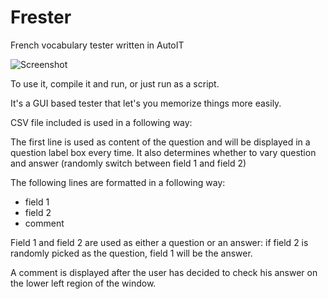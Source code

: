 Frester
=======

French vocabulary tester written in AutoIT

![Screenshot](http://kx.shst.pl/frester_b.png)

To use it, compile it and run, or just run as a script.

It's a GUI based tester that let's you memorize things more easily.


CSV file included is used in a following way:

The first line is used as content of the question and will be displayed in a question label box every time. It also determines whether to vary question and answer (randomly switch between field 1 and field 2)

The following lines are formatted in a following way:

* field 1
* field 2
* comment

Field 1 and field 2 are used as either a question or an answer: if field 2 is randomly picked as the question, field 1 will be the answer.

A comment is displayed after the user has decided to check his answer on the lower left region of the window.


